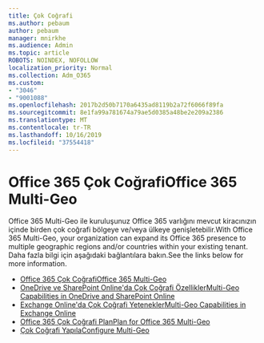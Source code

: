 ```yaml
---
title: Çok Coğrafi
ms.author: pebaum
author: pebaum
manager: mnirkhe
ms.audience: Admin
ms.topic: article
ROBOTS: NOINDEX, NOFOLLOW
localization_priority: Normal
ms.collection: Adm_O365
ms.custom:
- "3046"
- "9001088"
ms.openlocfilehash: 2017b2d50b7170a6435ad8119b2a72f6066f89fa
ms.sourcegitcommit: 8e1fa99a781674a79ae5d0385a48be2e209a2386
ms.translationtype: MT
ms.contentlocale: tr-TR
ms.lasthandoff: 10/16/2019
ms.locfileid: "37554418"
---
```

# <a name="office-365-multi-geo"></a><span data-ttu-id="7a708-102">Office 365 Çok Coğrafi</span><span class="sxs-lookup"><span data-stu-id="7a708-102">Office 365 Multi-Geo</span></span>

<span data-ttu-id="7a708-103">Office 365 Multi-Geo ile kuruluşunuz Office 365 varlığını mevcut kiracınızın içinde birden çok coğrafi bölgeye ve/veya ülkeye genişletebilir.</span><span class="sxs-lookup"><span data-stu-id="7a708-103">With Office 365 Multi-Geo, your organization can expand its Office 365 presence to multiple geographic regions and/or countries within your existing tenant.</span></span> <span data-ttu-id="7a708-104">Daha fazla bilgi için aşağıdaki bağlantılara bakın.</span><span class="sxs-lookup"><span data-stu-id="7a708-104">See the links below for more information.</span></span>

- [<span data-ttu-id="7a708-105">Office 365 Çok Coğrafi</span><span class="sxs-lookup"><span data-stu-id="7a708-105">Office 365 Multi-Geo</span></span>](https://docs.microsoft.com/office365/enterprise/office-365-multi-geo)
- [<span data-ttu-id="7a708-106">OneDrive ve SharePoint Online'da Çok Coğrafi Özellikler</span><span class="sxs-lookup"><span data-stu-id="7a708-106">Multi-Geo Capabilities in OneDrive and SharePoint Online</span></span>](https://docs.microsoft.com/office365/enterprise/multi-geo-capabilities-in-onedrive-and-sharepoint-online-in-office-365)
- [<span data-ttu-id="7a708-107">Exchange Online'da Çok Coğrafi Yetenekler</span><span class="sxs-lookup"><span data-stu-id="7a708-107">Multi-Geo Capabilities in Exchange Online</span></span>](https://docs.microsoft.com/office365/enterprise/multi-geo-capabilities-in-exchange-online)
- [<span data-ttu-id="7a708-108">Office 365 Çok Coğrafi Plan</span><span class="sxs-lookup"><span data-stu-id="7a708-108">Plan for Office 365 Multi-Geo</span></span>](https://docs.microsoft.com/office365/enterprise/plan-for-multi-geo)
- [<span data-ttu-id="7a708-109">Çok Coğrafi Yapıla</span><span class="sxs-lookup"><span data-stu-id="7a708-109">Configure Multi-Geo</span></span>](https://docs.microsoft.com/office365/enterprise/multi-geo-tenant-configuration)